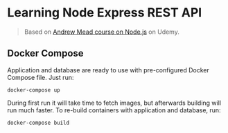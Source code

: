 # Learning Node Express REST API

> Based on [Andrew Mead course on Node.js](https://www.udemy.com/the-complete-nodejs-developer-course-2/learn/v4/overview) on Udemy.

## Docker Compose

Application and database are ready to use with pre-configured Docker Compose file. Just run:

```shell
docker-compose up
```

During first run it will take time to fetch images, but afterwards building will run much faster. To re-build containers with application and database, run:

```shell
docker-compose build
``` 